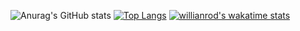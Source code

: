 ![Anurag's GitHub stats](https://github-readme-stats.vercel.app/api?username=Kerenery&show_icons=true&theme=tokyonight)
[![Top Langs](https://github-readme-stats.vercel.app/api/top-langs/?username=Kerenery&layout=compact&theme=tokyonight)](https://github.com/anuraghazra/github-readme-stats)
[![willianrod's wakatime stats](https://github-readme-stats.vercel.app/api/wakatime?username=Kornely&theme=tokyonight)](https://github.com/anuraghazra/github-readme-stats)
